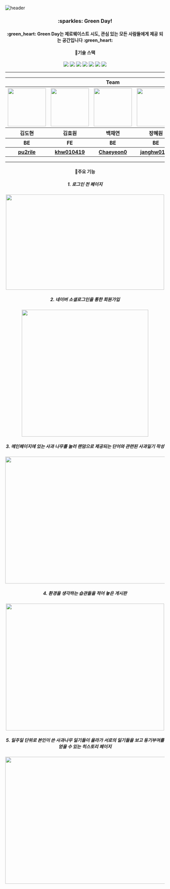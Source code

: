 ![header](https://capsule-render.vercel.app/api?type=waving&color=0:90EE90,100:32CD32&section=header&height=250&text=WEB_9%20Github&fontSize=50&fontColor=228B22)
<div align="center">
<h3>:sparkles: Green Day!</h3>
<h4> :green_heart: Green Day는 제로웨이스트 시도, 관심 있는 모든 사람들에게 제공 되는 공간입니다 :green_heart: </h4>
</div>

<div align="center">
 <h4>	📝기술 스택 </h4>
 <img src="https://img.shields.io/badge/Spring Boot-6DB33F?style=flat&logo=SpringBoot&logoColor=white" />
 <img src="https://img.shields.io/badge/Java-007396?style=flat&logo=Java&logoColor=white" />
 <img src="https://img.shields.io/badge/React-1DAFB?style=flat&logo=React&logoColor=white" />
 <img src="https://img.shields.io/badge/Html-E34F26?style=flat&logo=Html&logoColor=white" />
 <img src="https://img.shields.io/badge/css3-1572B6?style=flat&logo=css3&logoColor=white" />
<img src="https://img.shields.io/badge/Javascript-F7DF1E?style=flat&logo=Javascript&logoColor=white" />
 <img src="https://img.shields.io/badge/Amazon AWS-232F3E?style=flat&logo=Amazon AWS&logoColor=white" />
</div>

<hr>

<table align="center">
    <thead>
     <tr>
            <th colspan="5">Team</th>
        </tr>
     <tr>
            <th><img src="https://avatars.githubusercontent.com/u/163822282?v=4"width="120" height="120"/></th>
            <th><img src="https://avatars.githubusercontent.com/u/68473908?v=4"width="120" height="120"/></th>
            <th><img src="https://avatars.githubusercontent.com/u/163715888?v=4"width="120" height="120"/></th>
            <th><img src="https://avatars.githubusercontent.com/u/127714800?v=4"width="120" height="120"/></th>
            <th><img src="https://avatars.githubusercontent.com/u/163715414?v=4"width="120" height="120"/></th>
     </tr>
        <tr>
            <th>김도현</th>
            <th>김효원</th>
            <th>백채연</th>
            <th>장혜원</th>
            <th>정아란</th>
        </tr>
    </thead>
    <tbody>
        <tr>
            <th>BE</th>
            <th>FE</th>
            <th>BE</th>
            <th>BE</th>
            <th>FE</th>
        </tr>
        <tr>
            <th><a href="https://github.com/pu2rile">pu2rile</a></th>
            <th><a href="https://github.com/khw010419">khw010419</a></th>
            <th><a href="https://github.com/Chaeyeon0">Chaeyeon0</a></th>
            <th><a href="https://github.com/janghw0126">janghw0126</a></th>
            <th><a href="https://github.com/aranlll">aranlll</a></th>
        </tr>
    </tbody>
</table>
<hr>
<div align="center">
 <h4>🔎주요 기능</h4>
 <h5> 1. 로그인 전 페이지 </h5>
 <img src="https://github.com/pknu-wap/GreenDay/assets/127714800/47875cf0-812c-46a2-b96f-024dedccb62e" width="500" height="300"/>
 <h5> 2. 네이버 소셜로그인을 통한 회원가입</h5>
 <img src="https://github.com/pknu-wap/GreenDay/assets/127714800/32fff38d-a52f-46b0-8fbf-af3505d2459a" width="400" height="400"/>
 <h5>3. 메인페이지에 있는 사과 나무를 눌러 랜덤으로 제공되는 단어와 관련된 사과일기 작성</h5>
 <img src="https://github.com/pknu-wap/GreenDay/assets/127714800/913f3bec-3128-46af-abc3-2c2922f4c8d6b" width="600" height="400"/>
 <h5>4. 환경을 생각하는 습관들을 적어 놓은 게시판</h5>
 <img src="https://github.com/pknu-wap/GreenDay/assets/127714800/48423ace-01f6-489c-962a-65f6b765bff4" width="500" height="400"/?>
 <h5>5. 일주일 단위로 본인이 쓴 사과나무 일기들이 올라가 서로의 일기들을 보고 동기부여를 얻을 수 있는 히스토리 페이지</h5>
 <img src="https://github.com/pknu-wap/GreenDay/assets/127714800/988930d8-b7a0-4bfd-8564-8cfe2df27389" width="600" height="400"/?>
 </div>
